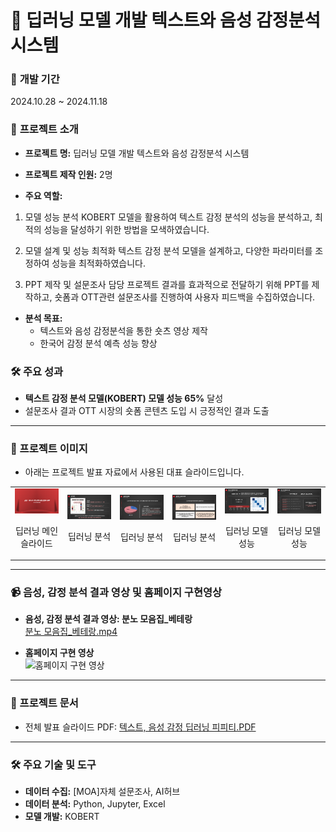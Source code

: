 # 🤖 딥러닝 모델 개발 텍스트와 음성 감정분석 시스템

### 📅 **개발 기간**  
2024.10.28 ~ 2024.11.18

### 🌟 **프로젝트 소개**  
- **프로젝트 명:** 딥러닝 모델 개발 텍스트와 음성 감정분석 시스템
- **프로젝트 제작 인원:** 2명

- **주요 역할:**
  
1. 모델 성능 분석
KOBERT 모델을 활용하여 텍스트 감정 분석의 성능을 분석하고, 최적의 성능을 달성하기 위한 방법을 모색하였습니다.

2. 모델 설계 및 성능 최적화
텍스트 감정 분석 모델을 설계하고, 다양한 파라미터를 조정하여 성능을 최적화하였습니다.

3. PPT 제작 및 설문조사 담당
프로젝트 결과를 효과적으로 전달하기 위해 PPT를 제작하고, 숏폼과 OTT관련 설문조사를 진행하여 사용자 피드백을 수집하였습니다.


- **분석 목표:**  
  - 텍스트와 음성 감정분석을 통한 숏츠 영상 제작  
  - 한국어 감정 분석 예측 성능 향상

### 🛠 **주요 성과**  
- **텍스트 감정 분석 모델(KOBERT) 모델 성능 65%** 달성
- 설문조사 결과 OTT 시장의 숏폼 콘텐츠 도입 시 긍정적인 결과 도출

---
### 🌟 프로젝트 이미지
- 아래는 프로젝트 발표 자료에서 사용된 대표 슬라이드입니다.
<table align="center">
  <tr>
    <td align="center">
      <img src="./딥러닝.png" alt="딥러닝 분석 슬라이드 1" width="400">
      <p>딥러닝 메인 슬라이드</p>
    </td>
    <td align="center">
      <img src="./딥러닝2.png" alt="딥러닝 분석 슬라이드 1" width="400">
      <p>딥러닝 분석 </p>
    </td>
    <td align="center">
      <img src="./딥러닝3.png" alt="딥러닝 분석 슬라이드 1" width="400">
      <p>딥러닝 분석 </p>
    </td>
    <td align="center">
      <img src="./딥러닝4.png" alt="딥러닝 분석 슬라이드 1" width="400">
      <p>딥러닝 분석 </p>
    </td>
    <td align="center">
      <img src="./딥러닝5.png" alt="딥러닝 분석 슬라이드 1" width="400">
      <p>딥러닝 모델 성능</p>
    </td>
    <td align="center">
      <img src="./딥러닝6.png" alt="딥러닝 분석 슬라이드 1" width="400">
      <p>딥러닝 모델 성능</p>
    </td>
  </tr>
</table>

---

### 📹 음성, 감정 분석 결과 영상 및 홈페이지 구현영상

- **음성, 감정 분석 결과 영상: 분노 모음집_베테랑**  
  [분노 모음집_베테랑.mp4](https://github.com/user-attachments/assets/e1e65a42-562e-40c1-9fbd-c9d177f22308)

- **홈페이지 구현 영상**  
  ![홈페이지 구현 영상](https://github.com/user-attachments/assets/c608ff57-ff15-4ea2-92a8-a4f0b1c18008)

---

### 🔗 프로젝트 문서
- 전체 발표 슬라이드 PDF: [텍스트, 음성 감정 딥러닝 피피티.PDF](./텍스트%2C%20음성%20감정%20딥러닝%20피피티.pdf)
---

### 🛠 주요 기술 및 도구
- **데이터 수집:** [MOA]자체 설문조사, AI허브  
- **데이터 분석:** Python, Jupyter, Excel
- **모델 개발:** KOBERT
